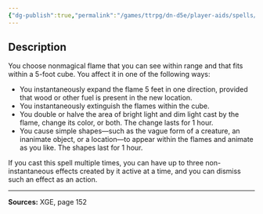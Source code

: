 ```yaml
---
{"dg-publish":true,"permalink":"/games/ttrpg/dn-d5e/player-aids/spells/cantrips/control-flames/","tags":["ttrpg/dnd/5e","somatic","control","spell"],"noteIcon":""}
---
```



## Description
You choose nonmagical flame that you can see within range and that fits within a 5-foot cube.
You affect it in one of the following ways:
- You instantaneously expand the flame 5 feet in one direction, provided that wood or other fuel is present in the new location.
- You instantaneously extinguish the flames within the cube.
- You double or halve the area of bright light and dim light cast by the flame, change its color, or both.
	The change lasts for 1 hour.
- You cause simple shapes—such as the vague form of a creature, an inanimate object, or a location—to appear within the flames and animate as you like.
	The shapes last for 1 hour.

If you cast this spell multiple times, you can have up to three non-instantaneous effects created by it active at a time, and you can dismiss such an effect as an action.

---

**Sources:** XGE, page 152
